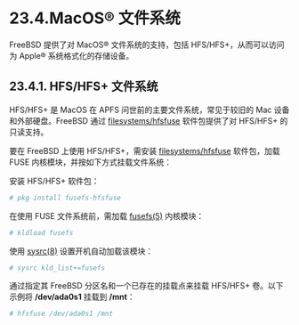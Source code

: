 # 23.4.MacOS® 文件系统

FreeBSD 提供了对 MacOS® 文件系统的支持，包括 HFS/HFS+，从而可以访问为 Apple® 系统格式化的存储设备。

## 23.4.1. HFS/HFS+ 文件系统

HFS/HFS+ 是 MacOS 在 APFS 问世前的主要文件系统，常见于较旧的 Mac 设备和外部硬盘。FreeBSD 通过 [filesystems/hfsfuse](https://cgit.freebsd.org/ports/tree/filesystems/hfsfuse/) 软件包提供了对 HFS/HFS+ 的只读支持。

要在 FreeBSD 上使用 HFS/HFS+，需安装 [filesystems/hfsfuse](https://cgit.freebsd.org/ports/tree/filesystems/hfsfuse/) 软件包，加载 FUSE 内核模块，并按如下方式挂载文件系统：

安装 HFS/HFS+ 软件包：

```sh
# pkg install fusefs-hfsfuse
```

在使用 FUSE 文件系统前，需加载 [fusefs(5)](https://man.freebsd.org/cgi/man.cgi?query=fusefs&sektion=5&format=html) 内核模块：

```sh
# kldload fusefs
```

使用 [sysrc(8)](https://man.freebsd.org/cgi/man.cgi?query=sysrc&sektion=8&format=html) 设置开机自动加载该模块：

```sh
# sysrc kld_list+=fusefs
```

通过指定其 FreeBSD 分区名和一个已存在的挂载点来挂载 HFS/HFS+ 卷。以下示例将 **/dev/ada0s1** 挂载到 **/mnt**：

```sh
# hfsfuse /dev/ada0s1 /mnt
```

